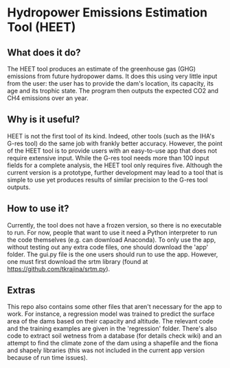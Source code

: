 # Hydropower Emissions Estimation Tool (HEET)
## What does it do?
The HEET tool produces an estimate of the greenhouse gas (GHG) emissions from future hydropower dams. It does this using very little input from the user: the user has to provide the dam's location, its capacity, its age and its trophic state. The program then outputs the expected CO2 and CH4 emissions over an year.
## Why is it useful?
HEET is not the first tool of its kind. Indeed, other tools (such as the IHA's G-res tool) do the same job with frankly better accuracy. However, the point of the HEET tool is to provide users with an easy-to-use app that does not require extensive input. While the G-res tool needs more than 100 input fields for a complete analysis, the HEET tool only requires five. Although the current version is a prototype, further development may lead to a tool that is simple to use yet produces results of similar precision to the G-res tool outputs.
## How to use it?
Currently, the tool does not have a frozen version, so there is no executable to run. For now, people that want to use it need a Python interpreter to run the code themselves (e.g. can download Anaconda). To only use the app, without testing out any extra code files, one should download the 'app' folder. The gui.py file is the one users should run to use the app. However, one must first download the srtm library (found at https://github.com/tkrajina/srtm.py).
## Extras
This repo also contains some other files that aren't necessary for the app to work. For instance, a regression model was trained to predict the surface area of the dams based on their capacity and altitude. The relevant code and the training examples are given in the 'regression' folder. There's also code to extract soil wetness from a database (for details check wiki) and an attempt to find the climate zone of the dam using a shapefile and the fiona and shapely libraries (this was not included in the current app version because of run time issues).
